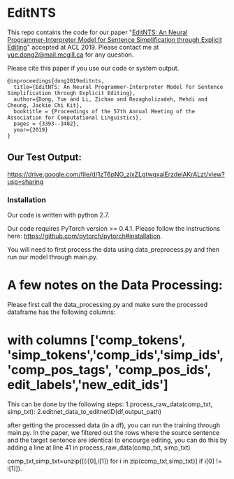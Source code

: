 # EditNTS
This repo contains the code for our paper "[EditNTS: An Neural Programmer-Interpreter Model for Sentence Simplification through Explicit Editing](https://arxiv.org/abs/1906.08104)" accepted at ACL 2019. Please contact me at yue.dong2@mail.mcgill.ca for any question.

Please cite this paper if you use our code or system output.
```
@inproceedings{dong2019editnts,
  title={EditNTS: An Neural Programmer-Interpreter Model for Sentence Simplification through Explicit Editing},
  author={Dong, Yue and Li, Zichao and Rezagholizadeh, Mehdi and Cheung, Jackie Chi Kit},
  booktitle = {Proceedings of the 57th Annual Meeting of the Association for Computational Linguistics},
  pages = {3393--3402},
  year={2019}
}
```
## Our Test Output:
https://drive.google.com/file/d/1zT6pNO_zixZLgtwqxaiErzdeiAKrALzt/view?usp=sharing

### Installation
Our code is written with python 2.7. 

Our code requires PyTorch version >= 0.4.1. Please follow the instructions here: https://github.com/pytorch/pytorch#installation.

You will need to first process the data using data_preprocess.py and then run our model through main.py. 

# A few notes on the Data Processing:

Please first call the data_processing.py and make sure the processed dataframe has the following columns:
# with columns ['comp_tokens', 'simp_tokens','comp_ids','simp_ids', 'comp_pos_tags', 'comp_pos_ids', edit_labels','new_edit_ids']

This can be done by the following steps:
1.process_raw_data(comp_txt, simp_txt):
2.editnet_data_to_editnetID(df,output_path)

after getting the processed data (in a df), you can run the training through main.py. In the paper, we filtered out the rows where the source sentence and the target sentence are identical to encourge editing, you can do this by adding a line at line 41 in process_raw_data(comp_txt, simp_txt)  

comp_txt,simp_txt=unzip([(i[0],i[1]) for i in zip(comp_txt,simp_txt)] if i[0] != i[1]]).



